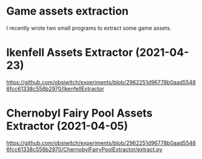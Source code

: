 # Game assets extraction

I recently wrote two small programs to extract some game assets.

# Ikenfell Assets Extractor (2021-04-23)

https://github.com/obsiwitch/experiments/blob/2962251d96778b0aad55486fcc61338c556b2970/IkenfellExtractor

# Chernobyl Fairy Pool Assets Extractor (2021-04-05)

https://github.com/obsiwitch/experiments/blob/2962251d96778b0aad55486fcc61338c556b2970/ChernobylFairyPoolExtractor/extract.py
